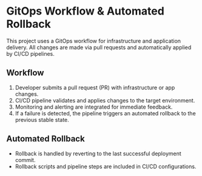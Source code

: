 # GitOps Workflow & Automated Rollback

This project uses a GitOps workflow for infrastructure and application delivery. All changes are made via pull requests and automatically applied by CI/CD pipelines.

## Workflow
1. Developer submits a pull request (PR) with infrastructure or app changes.
2. CI/CD pipeline validates and applies changes to the target environment.
3. Monitoring and alerting are integrated for immediate feedback.
4. If a failure is detected, the pipeline triggers an automated rollback to the previous stable state.

## Automated Rollback
- Rollback is handled by reverting to the last successful deployment commit.
- Rollback scripts and pipeline steps are included in CI/CD configurations. 